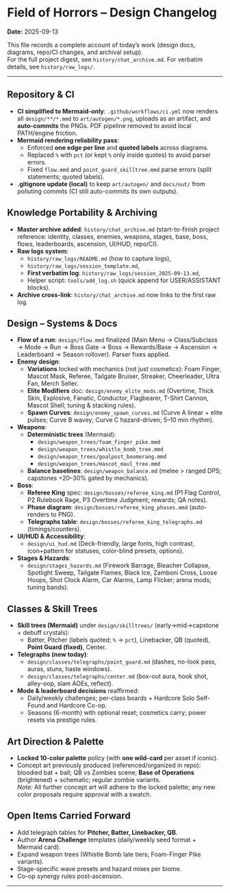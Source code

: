 # Field of Horrors – Design Changelog
**Date:** 2025-09-13

This file records a complete account of today’s work (design docs, diagrams, repo/CI changes, and archival setup).  
For the full project digest, see `history/chat_archive.md`. For verbatim details, see `history/raw_logs/`.

---

## Repository & CI
- **CI simplified to Mermaid-only**: `.github/workflows/ci.yml` now renders all `design/**/*.mmd` to `art/autogen/*.png`, uploads as an artifact, and **auto-commits** the PNGs. PDF pipeline removed to avoid local PATH/engine friction.
- **Mermaid rendering reliability pass**:
  - Enforced **one edge per line** and **quoted labels** across diagrams.
  - Replaced `%` with `pct` (or kept `%` only inside quotes) to avoid parser errors.
  - Fixed `flow.mmd` and `point_guard_skilltree.mmd` parse errors (split statements; quoted labels).
- **.gitignore update (local)** to keep `art/autogen/` and `docs/out/` from polluting commits (CI still auto-commits its own outputs).

## Knowledge Portability & Archiving
- **Master archive added**: `history/chat_archive.md` (start-to-finish project reference: identity, classes, enemies, weapons, stages, base, boss, flows, leaderboards, ascension, UI/HUD, repo/CI).
- **Raw logs system**:
  - `history/raw_logs/README.md` (how to capture logs),
  - `history/raw_logs/session_template.md`,
  - **First verbatim log**: `history/raw_logs/session_2025-09-13.md`,
  - Helper script: `tools/add_log.sh` (quick append for USER/ASSISTANT blocks).
- **Archive cross-link**: `history/chat_archive.md` now links to the first raw log.

## Design – Systems & Docs
- **Flow of a run**: `design/flow.mmd` finalized (Main Menu → Class/Subclass → Mode → Run → Boss Gate → Boss → Rewards/Base → Ascension → Leaderboard → Season rollover). Parser fixes applied.
- **Enemy design**:
  - **Variations** locked with mechanics (not just cosmetics): Foam Finger, Mascot Mask, Referee, Tailgate Bruiser, Streaker, Cheerleader, Ultra Fan, Merch Seller.
  - **Elite Modifiers** doc: `design/enemy_elite_mods.md` (Overtime, Thick Skin, Explosive, Fanatic, Conductor, Flagbearer, T-Shirt Cannon, Mascot Shell; tuning & stacking rules).
  - **Spawn Curves**: `design/enemy_spawn_curves.md` (Curve A linear + elite pulses; Curve B wavey; Curve C hazard-driven; 5–10 min rhythm).
- **Weapons**:
  - **Deterministic trees** (Mermaid):
    - `design/weapon_trees/foam_finger_pike.mmd`
    - `design/weapon_trees/whistle_bomb_tree.mmd`
    - `design/weapon_trees/goalpost_boomerang.mmd`
    - `design/weapon_trees/mascot_maul_tree.mmd`
  - **Balance baselines**: `design/weapon_balance.md` (melee > ranged DPS; capstones +20–30% gated by mechanics).
- **Boss**:
  - **Referee King** spec: `design/bosses/referee_king.md` (P1 Flag Control, P2 Rulebook Rage, P3 Overtime Judgment; rewards; QA notes).
  - **Phase diagram**: `design/bosses/referee_king_phases.mmd` (auto-renders to PNG).
  - **Telegraphs table**: `design/bosses/referee_king_telegraphs.md` (timings/counters).
- **UI/HUD & Accessibility**:
  - `design/ui_hud.md` (Deck-friendly, large fonts, high contrast, icon+pattern for statuses, color-blind presets, options).
- **Stages & Hazards**:
  - `design/stages_hazards.md` (Firework Barrage, Bleacher Collapse, Spotlight Sweep, Tailgate Flames, Black Ice, Zamboni Cross, Loose Hoops, Shot Clock Alarm, Car Alarms, Lamp Flicker; arena mods; tuning bands).

## Classes & Skill Trees
- **Skill trees (Mermaid)** under `design/skilltrees/` (early→mid→capstone + debuff crystals):
  - Batter, Pitcher (labels quoted; `%` → `pct`), Linebacker, QB (quoted), **Point Guard (fixed)**, Center.
- **Telegraphs (new today)**:
  - `design/classes/telegraphs/point_guard.md` (dashes, no-look pass, auras, stuns, haste windows).
  - `design/classes/telegraphs/center.md` (box-out aura, hook shot, alley-oop, slam AOEs, reflect).
- **Mode & leaderboard decisions** reaffirmed:
  - Daily/weekly challenges; per-class boards + Hardcore Solo Self-Found and Hardcore Co-op.
  - Seasons (6-month) with optional reset; cosmetics carry; power resets via prestige rules.

## Art Direction & Palette
- **Locked 10-color palette** policy (with **one wild-card** per asset if iconic).
- Concept art previously produced (referenced/organized in repo): bloodied bat + ball; QB vs Zombies scene; **Base of Operations** (brightened) + schematic; regular zombie variants.  
  *Note:* All further concept art will adhere to the locked palette; any new color proposals require approval with a swatch.

## Open Items Carried Forward
- Add telegraph tables for **Pitcher, Batter, Linebacker, QB**.
- Author **Arena Challenge** templates (daily/weekly seed format + Mermaid card).
- Expand weapon trees (Whistle Bomb late tiers; Foam-Finger Pike variants).
- Stage-specific wave presets and hazard mixes per biome.
- Co-op synergy rules post-ascension.

---
